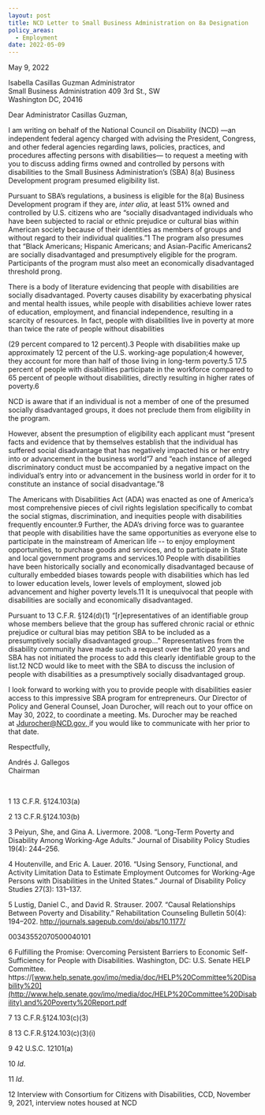 ```yaml
---
layout: post
title: NCD Letter to Small Business Administration on 8a Designation
policy_areas:
  - Employment
date: 2022-05-09
---
```

May 9, 2022

Isabella Casillas Guzman Administrator\
Small Business Administration 409 3rd St., SW\
Washington DC, 20416

Dear Administrator Casillas Guzman,

I am writing on behalf of the National Council on Disability (NCD) —an independent federal agency charged with advising the President, Congress, and other federal agencies regarding laws, policies, practices, and procedures affecting persons with disabilities— to request a meeting with you to discuss adding firms owned and controlled by persons with disabilities to the Small Business Administration’s (SBA) 8(a) Business Development program presumed eligibility list.

Pursuant to SBA’s regulations, a business is eligible for the 8(a) Business Development program if they are, *inter alia*, at least 51% owned and controlled by U.S. citizens who are “socially disadvantaged individuals who have been subjected to racial or ethnic prejudice or cultural bias within American society because of their identities as members of groups and without regard to their individual qualities.”1 The program also presumes that “Black Americans; Hispanic Americans; and Asian-Pacific Americans2 are socially disadvantaged and presumptively eligible for the program. Participants of the program must also meet an economically disadvantaged threshold prong.

There is a body of literature evidencing that people with disabilities are socially disadvantaged. Poverty causes disability by exacerbating physical and mental health issues, while people with disabilities achieve lower rates of education, employment, and financial independence, resulting in a scarcity of resources. In fact, people with disabilities live in poverty at more than twice the rate of people without disabilities

(29 percent compared to 12 percent).3 People with disabilities make up approximately 12 percent of the U.S. working-age population;4 however, they account for more than half of those living in long-term poverty.5 17.5 percent of people with disabilities participate in the workforce compared to 65 percent of people without disabilities, directly resulting in higher rates of poverty.6

NCD is aware that if an individual is not a member of one of the presumed socially disadvantaged groups, it does not preclude them from eligibility in the program.

However, absent the presumption of eligibility each applicant must “present facts and evidence that by themselves establish that the individual has suffered social disadvantage that has negatively impacted his or her entry into or advancement in the business world”7 and “each instance of alleged discriminatory conduct must be accompanied by a negative impact on the individual’s entry into or advancement in the business world in order for it to constitute an instance of social disadvantage.”8

The Americans with Disabilities Act (ADA) was enacted as one of America’s most comprehensive pieces of civil rights legislation specifically to combat the social stigmas, discrimination, and inequities people with disabilities frequently encounter.9 Further, the ADA’s driving force was to guarantee that people with disabilities have the same opportunities as everyone else to participate in the mainstream of American life -- to enjoy employment opportunities, to purchase goods and services, and to participate in State and local government programs and services.10 People with disabilities have been historically socially and economically disadvantaged because of culturally embedded biases towards people with disabilities which has led to lower education levels, lower levels of employment, slowed job advancement and higher poverty levels.11 It is unequivocal that people with disabilities are socially and economically disadvantaged.

Pursuant to 13 C.F.R. §124(d)(1) “\[r]epresentatives of an identifiable group whose members believe that the group has suffered chronic racial or ethnic prejudice or cultural bias may petition SBA to be included as a presumptively socially disadvantaged group…” Representatives from the disability community have made such a request over the last 20 years and SBA has not initiated the process to add this clearly identifiable group to the list.12 NCD would like to meet with the SBA to discuss the inclusion of people with disabilities as a presumptively socially disadvantaged group.

I look forward to working with you to provide people with disabilities easier access to this impressive SBA program for entrepreneurs. Our Director of Policy and General Counsel, Joan Durocher, will reach out to your office on May 30, 2022, to coordinate a meeting. Ms. Durocher may be reached at [Jdurocher@NCD.gov, ](mailto:Jdurocher@NCD.gov)if you would like to communicate with her prior to that date.

Respectfully,

Andrés J. Gallegos\
Chairman

 

1 13 C.F.R. §124.103(a)

2 13 C.F.R.§124.103(b)

3 Peiyun, She, and Gina A. Livermore. 2008. “Long-Term Poverty and Disability Among Working-Age Adults.” Journal of Disability Policy Studies 19(4): 244–256.

4 Houtenville, and Eric A. Lauer. 2016. “Using Sensory, Functional, and Activity Limitation Data to Estimate Employment Outcomes for Working-Age Persons with Disabilities in the United States.” Journal of Disability Policy Studies 27(3): 131–137.

5 Lustig, Daniel C., and David R. Strauser. 2007. “Causal Relationships Between Poverty and Disability.” Rehabilitation Counseling Bulletin 50(4): 194–202. <http://journals.sagepub.com/doi/abs/10.1177/>

00343552070500040101

6 Fulfilling the Promise: Overcoming Persistent Barriers to Economic Self-Sufficiency for People with Disabilities. Washington, DC: U.S. Senate HELP Committee. https://[www.help.senate.gov/imo/media/doc/HELP%20Committee%20Disability%20](http://www.help.senate.gov/imo/media/doc/HELP%20Committee%20Disability) and%20Poverty%20Report.pdf

7 13 C.F.R.§124.103(c)(3)

8 13 C.F.R.§124.103(c)(3)(i)

9 42 U.S.C. 12101(a)

10 *Id*.

11 *Id*.

12 Interview with Consortium for Citizens with Disabilities, CCD, November 9, 2021, interview notes housed at NCD